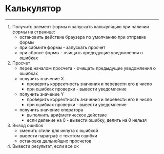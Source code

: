 # Калькулятор
-------------

1. Получить элемент формы и запускать калькуляцию при наличии формы на странице:
	- остановить действие браузера по умолчанию при отправке формы
	- при сабмите формы - запускать просчет
	- при сбросе формы - очищать предыдущие уведомления о ошибках
2. Просчет
	- перед началом просчета - очищать предыдущие уведомления о ошибках
	- получить значение X
		- проверить корректность значения и перевести его в число
		- при ошибках проверки - вывести уведомление
	- получить значение Y
		- проверить корректность значения и перевести его в число
		- при ошибках проверки - вывести уведомление
	- получить значение оператора
		- выполнить арифметическое действие
		- если деление на 0 - вывести ошибку, делить на 0 нельзя
3. Вывод ошибок
	- сменить стили для инпута с ошибкой
	- вывести параграф с текстом ошибки
	- остановка дальнейших просчетов
4. Вывести результат, если все ок